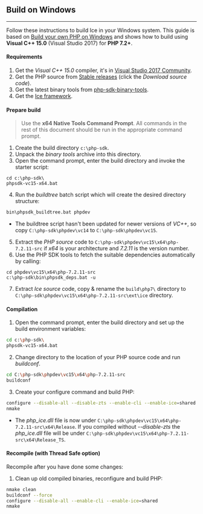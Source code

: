 ## Build on Windows
***
Follow these instructions to build Ice in your Windows system. This guide is based on [Build your own PHP on Windows](https://wiki.php.net/internals/windows/stepbystepbuild_sdk_2) and shows how to build using **Visual C++ 15.0** (Visual Studio 2017) for **PHP 7.2+**.

#### Requirements
1. Get the _Visual C++ 15.0_ compiler, it's in [Visual Studio 2017 Community](https://visualstudio.microsoft.com/vs/community/).
2. Get the PHP source from [Stable releases](http://windows.php.net/download/) (click the _Download source code_).
3. Get the latest binary tools from [php-sdk-binary-tools](https://github.com/Microsoft/php-sdk-binary-tools).
4. Get the [Ice framework](https://github.com/ice/framework/releases).

#### Prepare build
> Use the **x64 Native Tools Command Prompt**. All commands in the rest of this document should be run in the appropriate command prompt.

1. Create the build directory `c:\php-sdk`.
2. Unpack the _binary tools_ archive into this directory.
3. Open the command prompt, enter the build directory and invoke the starter script:
```
cd c:\php-sdk\
phpsdk-vc15-x64.bat
```
4. Run the _buildtree_ batch script which will create the desired directory structure:
```sh
bin\phpsdk_buildtree.bat phpdev
```
* The buildtree script hasn't been updated for newer versions of _VC++_, so copy `C:\php-sdk\phpdev\vc14` to `C:\php-sdk\phpdev\vc15`.
5. Extract the _PHP source_ code to `C:\php-sdk\phpdev\vc15\x64\php-7.2.11-src` if _x64_ is your architecture and _7.2.11_ is the version number.
6. Use the PHP SDK tools to fetch the suitable dependencies automatically by calling:
```
cd phpdev\vc15\x64\php-7.2.11-src
c:\php-sdk\bin\phpsdk_deps.bat -u
```
7. Extract _Ice source_ code, copy & rename the `build\php7\` directory to `C:\php-sdk\phpdev\vc15\x64\php-7.2.11-src\ext\ice` directory.

#### Compilation
1. Open the command prompt, enter the build directory and set up the build environment variables:
```sh
cd c:\php-sdk\
phpsdk-vc15-x64.bat
```
2. Change directory to the location of your PHP source code and run _buildconf_.
```sh
cd C:\php-sdk\phpdev\vc15\x64\php-7.2.11-src
buildconf
```
3. Create your configure command and build PHP:
```sh
configure --disable-all --disable-zts --enable-cli --enable-ice=shared
nmake
```

* The _php\_ice.dll_ file is now under `C:\php-sdk\phpdev\vc15\x64\php-7.2.11-src\x64\Release`.  If you compiled without _--disable-zts_ the _php\_ice.dll_ file will be under `C:\php-sdk\phpdev\vc15\x64\php-7.2.11-src\x64\Release_TS`.

#### Recompile (with Thread Safe option)
Recompile after you have done some changes:
1. Clean up old compiled binaries, reconfigure and build PHP:
```sh
nmake clean
buildconf --force
configure --disable-all --enable-cli --enable-ice=shared
nmake
```
